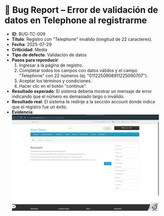 # 🐞 Bug Report – Error de validación de datos en Telephone al registrarme

- **ID**: BUG-TC-009
- **Título**: Registro con "Telephone" inválido (longitud de 22 caracteres).
- **Fecha**: 2025-07-29
- **Criticidad**: Media
- **Tipo de defecto**: Validación de datos
- **Pasos para reproducir**:
  1. Ingresar a la página de registro.
  2. Completar todos los campos con datos válidos y el campo "Telephone" con 22 números (ej: "0112250908911225090707").
  3. Aceptar los términos y condiciones.
  4. Hacer clic en el botón "continue".
- **Resultado esperado**: El sistema debería mostrar un mensaje de error indicando que el número es demasiado largo o inválido.
- **Resultado real**: El sistema te redirije a la sección account donde indica que el registro fue un éxito.
- **Evidencia**: ![captura](../evidencias/captura-registro-exitoso.png)